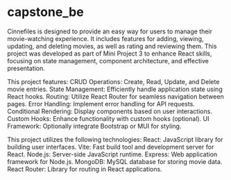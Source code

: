 # capstone_be

Cinnefiles is designed to provide an easy way for users to manage their movie-watching experience. It includes features for adding, viewing, updating, and deleting movies, as well as rating and reviewing them. This project was developed as part of Mini Project 3 to enhance React skills, focusing on state management, component architecture, and effective presentation.

This project features: CRUD Operations: Create, Read, Update, and Delete movie entries. State Management: Efficiently handle application state using React hooks. Routing: Utilize React Router for seamless navigation between pages. Error Handling: Implement error handling for API requests. Conditional Rendering: Display components based on user interactions. Custom Hooks: Enhance functionality with custom hooks (optional). UI Framework: Optionally integrate Bootstrap or MUI for styling.

This project utilizes the following technologies: React: JavaScript library for building user interfaces. Vite: Fast build tool and development server for React. Node.js: Server-side JavaScript runtime. Express: Web application framework for Node.js. MongoDB: MySQL database for storing movie data. React Router: Library for routing in React applications.
